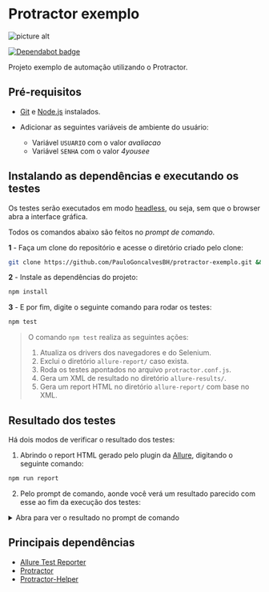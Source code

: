 # Protractor exemplo

![picture alt](https://raw.githubusercontent.com/PauloGoncalvesBH/protractor-exemplo/a4417ae184a0d87587fbc0209634ef19affec7f4/images/protractor-pequeno.png)

[![Dependabot badge](https://camo.githubusercontent.com/1fe7004c016a5ab641008b9579409c784eaa1725/68747470733a2f2f696d672e736869656c64732e696f2f62616467652f446570656e6461626f742d656e61626c65642d626c75652e737667)](https://dependabot.com/)

 Projeto exemplo de automação utilizando o Protractor.

## Pré-requisitos

- [Git](https://git-scm.com/download/) e [Node.js](https://nodejs.org/en/download/) instalados.

- Adicionar as seguintes variáveis de ambiente do usuário:
  - Variável `USUARIO` com o valor _avaliacao_
  - Variável `SENHA` com o valor _4yousee_

## Instalando as dependências e executando os testes

 Os testes serão executados em modo [headless](https://developers.google.com/web/updates/2017/04/headless-chrome), ou seja, sem que o browser abra a interface gráfica.

 Todos os comandos abaixo são feitos no _prompt de comando_.

**1** - Faça um clone do repositório e acesse o diretório criado pelo clone:

```sh
git clone https://github.com/PauloGoncalvesBH/protractor-exemplo.git && cd protractor-exemplo
```

**2** - Instale as dependências do projeto:

```sh
npm install
```

**3** - E por fim, digite o seguinte comando para rodar os testes:

```sh
npm test
```

> O comando `npm test` realiza as seguintes ações:
>
>1. Atualiza os drivers dos navegadores e do Selenium.
>2. Exclui o diretório `allure-report/` caso exista.
>3. Roda os testes apontados no arquivo `protractor.conf.js`.
>4. Gera um XML de resultado no diretório `allure-results/`.
>5. Gera um report HTML no diretório `allure-report/` com base no XML.

## Resultado dos testes

Há dois modos de verificar o resultado dos testes:

1. Abrindo o report HTML gerado pelo plugin da [Allure](https://github.com/allure-framework/allure-jasmine), digitando o seguinte comando:

```sh
npm run report
```

2. Pelo prompt de comando, aonde você verá um resultado parecido com esse ao fim da execução dos testes:

<details><p><summary>Abra para ver o resultado no prompt de comando</summary>

```sh
Started
Jasmine started
.
  Testes de Cadastro de Agência e Cliente
    √ Validar que é impedido de cadastrar um cliente ao deixar de preencher todos os campos obrigatório
.    √ Validar que o cadastro de um cliente utilizando apenas campos obrigatórios é realizado com sucesso
.    √ Validar que é impedido de cadastrar um cliente ao deixar de preencher o campo obrigatório 'Razão Social'
.    √ Validar que é impedido de cadastrar um cliente ao deixar de preencher o campo obrigatório 'Nome Fantasia'




4 specs, 0 failures
Finished in 35.686 seconds

Randomized with seed
Executed 4 of 4 specs SUCCESS in 36 secs.
Randomized with seed .

[15:34:18] I/local - Shutting down selenium standalone server.
[15:34:18] I/launcher - 0 instance(s) of WebDriver still running
[15:34:18] I/launcher - chrome #01 passed
```

</p> </details>

## Principais dependências

- [Allure Test Reporter](https://www.npmjs.com/package/jasmine-allure-reporter)
- [Protractor](https://www.npmjs.com/package/protractor)
- [Protractor-Helper](https://www.npmjs.com/package/protractor-helper)